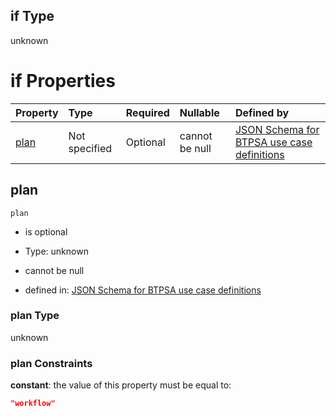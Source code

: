 ## if Type

unknown

# if Properties

| Property      | Type          | Required | Nullable       | Defined by                                                                                                                                                                                                                                    |
| :------------ | :------------ | :------- | :------------- | :-------------------------------------------------------------------------------------------------------------------------------------------------------------------------------------------------------------------------------------------- |
| [plan](#plan) | Not specified | Optional | cannot be null | [JSON Schema for BTPSA use case definitions](btpsa-usecase-properties-services-items-allof-1-then-allof-118-then-allof-0-if-properties-plan.md "undefined#/properties/services/items/allOf/1/then/allOf/118/then/allOf/0/if/properties/plan") |

## plan



`plan`

*   is optional

*   Type: unknown

*   cannot be null

*   defined in: [JSON Schema for BTPSA use case definitions](btpsa-usecase-properties-services-items-allof-1-then-allof-118-then-allof-0-if-properties-plan.md "undefined#/properties/services/items/allOf/1/then/allOf/118/then/allOf/0/if/properties/plan")

### plan Type

unknown

### plan Constraints

**constant**: the value of this property must be equal to:

```json
"workflow"
```
